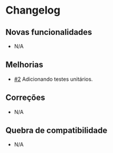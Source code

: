 # Changelog

## Novas funcionalidades

 - N/A

## Melhorias

 - [#2](https://github.com/ScorchedDevs/scorched-ci/issues/2) Adicionando testes unitários.

## Correções

 - N/A

## Quebra de compatibilidade

 - N/A
